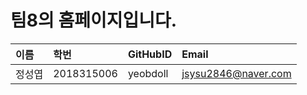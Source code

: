 # 팀8의 홈페이지입니다.

|이름|학번|GitHubID|Email|
|:---|:---|:---|:---|
|정성엽|2018315006|yeobdoll|jsysu2846@naver.com|
